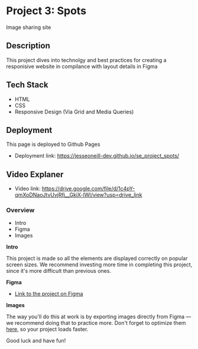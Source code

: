 # Project 3: Spots

Image sharing site

## Description

This project dives into technolgy and best practices for creating a responisive website in compilance with layout details in Figma

## Tech Stack

- HTML
- CSS
- Responsive Design (Via Grid and Media Queries)

## Deployment

This page is deployed to Github Pages

- Deployment link: https://jesseoneill-dev.github.io/se_project_spots/

## Video Explaner

- Video link: https://drive.google.com/file/d/1c4pY-qmXoDNaoJtvUvjRfi__GkiX-lWl/view?usp=drive_link

### Overview

- Intro
- Figma
- Images

**Intro**

This project is made so all the elements are displayed correctly on popular screen sizes. We recommend investing more time in completing this project, since it's more difficult than previous ones.

**Figma**

- [Link to the project on Figma](https://www.figma.com/file/BBNm2bC3lj8QQMHlnqRsga/Sprint-3-Project-%E2%80%94-Spots?type=design&node-id=2%3A60&mode=design&t=afgNFybdorZO6cQo-1)

**Images**

The way you'll do this at work is by exporting images directly from Figma — we recommend doing that to practice more. Don't forget to optimize them [here](https://tinypng.com/), so your project loads faster.

Good luck and have fun!

